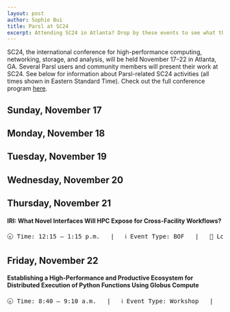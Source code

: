 ```yaml
---
layout: post
author: Sophie Bui
title: Parsl at SC24
excerpt: Attending SC24 in Atlanta? Drop by these events to see what the Parsl community is up to. 
---
```


SC24, the international conference for high-performance computing, networking, storage, and analysis, will be held November 17–22 in Atlanta, GA. Several Parsl users and community members will present their work at SC24. See below for information about Parsl-related SC24 activities (all times shown in Eastern Standard Time). Check out the full conference program <a href="https://sc24.conference-program.com/" target="_blank">here</a>.

## Sunday, November 17


## Monday, November 18


## Tuesday, November 19


## Wednesday, November 20


## Thursday, November 21

#### IRI: What Novel Interfaces Will HPC Expose for Cross-Facility Workflows?
<pre>🕣 Time: 12:15 – 1:15 p.m.   |   ℹ️ Event Type: BOF   |   📍 Location: <a href="https://sc24.conference-program.com/?post_type=page&p=20&location=rB311" target="_blank">B311</a>   |   🔗 <a href="https://sc24.conference-program.com/?post_type=page&p=20&location=rB311" target="_blank">More details</a>   </pre>


## Friday, November 22

#### Establishing a High-Performance and Productive Ecosystem for Distributed Execution of Python Functions Using Globus Compute
<pre>🕣 Time: 8:40 – 9:10 a.m.   |   ℹ️ Event Type: Workshop   |   📍 Location: <a href="https://sc24.conference-program.com/?post_type=page&p=20&location=rB311" target="_blank">B311</a>   |   🔗 <a href="https://sc24.conference-program.com/?post_type=page&p=20&location=rB311" target="_blank">More details</a>   </pre>
